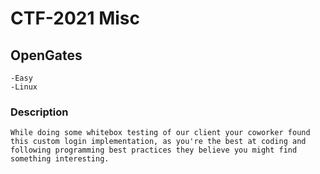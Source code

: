 # CTF-2021 Misc

## OpenGates

    -Easy
    -Linux

### Description

```
While doing some whitebox testing of our client your coworker found this custom login implementation, as you're the best at coding and following programming best practices they believe you might find something interesting.
```

